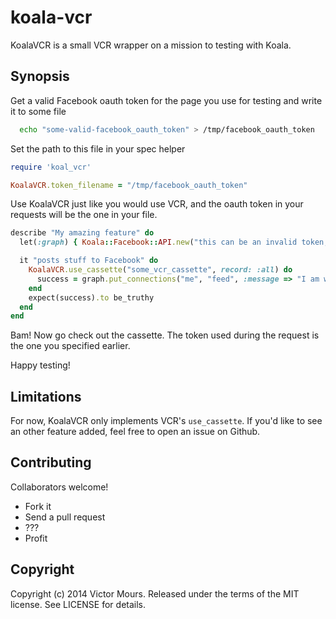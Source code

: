 koala-vcr
=========

KoalaVCR is a small VCR wrapper on a mission to testing with Koala.

Synopsis
--------

Get a valid Facebook oauth token for the page you use for testing and write it to some file
```bash
  echo "some-valid-facebook_oauth_token" > /tmp/facebook_oauth_token
```

Set the path to this file in your spec helper
```ruby
require 'koal_vcr'

KoalaVCR.token_filename = "/tmp/facebook_oauth_token"
```

Use KoalaVCR just like you would use VCR, and the oauth token in your requests will be the one in your file.
```ruby
describe "My amazing feature" do
  let(:graph) { Koala::Facebook::API.new("this can be an invalid token, i don't care") }

  it "posts stuff to Facebook" do
    KoalaVCR.use_cassette("some_vcr_cassette", record: :all) do
      success = graph.put_connections("me", "feed", :message => "I am writing on my wall!")
    end
    expect(success).to be_truthy
  end
end
```

Bam! Now go check out the cassette. The token used during the request is the one you specified earlier.

Happy testing!

Limitations
-----------

For now, KoalaVCR only implements VCR's `use_cassette`. If you'd like to see an other feature added, feel free to open an issue on Github.

Contributing
------------

Collaborators welcome!

- Fork it
- Send a pull request
- ???
- Profit

Copyright
---------

Copyright (c) 2014 Victor Mours. Released under the terms of the MIT license. See LICENSE for details.
